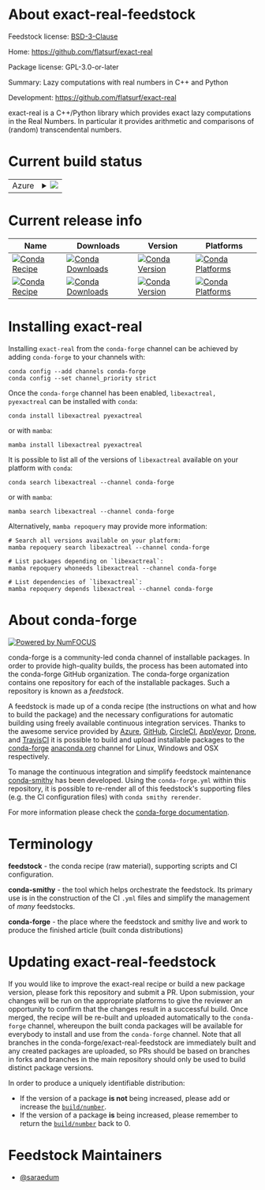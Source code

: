 About exact-real-feedstock
==========================

Feedstock license: [BSD-3-Clause](https://github.com/conda-forge/exact-real-feedstock/blob/main/LICENSE.txt)

Home: https://github.com/flatsurf/exact-real

Package license: GPL-3.0-or-later

Summary: Lazy computations with real numbers in C++ and Python

Development: https://github.com/flatsurf/exact-real

exact-real is a C++/Python library which provides exact lazy computations
in the Real Numbers. In particular it provides arithmetic and comparisons
of (random) transcendental numbers.


Current build status
====================


<table>
    
  <tr>
    <td>Azure</td>
    <td>
      <details>
        <summary>
          <a href="https://dev.azure.com/conda-forge/feedstock-builds/_build/latest?definitionId=13676&branchName=main">
            <img src="https://dev.azure.com/conda-forge/feedstock-builds/_apis/build/status/exact-real-feedstock?branchName=main">
          </a>
        </summary>
        <table>
          <thead><tr><th>Variant</th><th>Status</th></tr></thead>
          <tbody><tr>
              <td>linux_64_libflint3.0</td>
              <td>
                <a href="https://dev.azure.com/conda-forge/feedstock-builds/_build/latest?definitionId=13676&branchName=main">
                  <img src="https://dev.azure.com/conda-forge/feedstock-builds/_apis/build/status/exact-real-feedstock?branchName=main&jobName=linux&configuration=linux%20linux_64_libflint3.0" alt="variant">
                </a>
              </td>
            </tr><tr>
              <td>linux_64_libflint3.1</td>
              <td>
                <a href="https://dev.azure.com/conda-forge/feedstock-builds/_build/latest?definitionId=13676&branchName=main">
                  <img src="https://dev.azure.com/conda-forge/feedstock-builds/_apis/build/status/exact-real-feedstock?branchName=main&jobName=linux&configuration=linux%20linux_64_libflint3.1" alt="variant">
                </a>
              </td>
            </tr><tr>
              <td>linux_64_libflint3.2</td>
              <td>
                <a href="https://dev.azure.com/conda-forge/feedstock-builds/_build/latest?definitionId=13676&branchName=main">
                  <img src="https://dev.azure.com/conda-forge/feedstock-builds/_apis/build/status/exact-real-feedstock?branchName=main&jobName=linux&configuration=linux%20linux_64_libflint3.2" alt="variant">
                </a>
              </td>
            </tr><tr>
              <td>osx_64_libflint3.0</td>
              <td>
                <a href="https://dev.azure.com/conda-forge/feedstock-builds/_build/latest?definitionId=13676&branchName=main">
                  <img src="https://dev.azure.com/conda-forge/feedstock-builds/_apis/build/status/exact-real-feedstock?branchName=main&jobName=osx&configuration=osx%20osx_64_libflint3.0" alt="variant">
                </a>
              </td>
            </tr><tr>
              <td>osx_64_libflint3.1</td>
              <td>
                <a href="https://dev.azure.com/conda-forge/feedstock-builds/_build/latest?definitionId=13676&branchName=main">
                  <img src="https://dev.azure.com/conda-forge/feedstock-builds/_apis/build/status/exact-real-feedstock?branchName=main&jobName=osx&configuration=osx%20osx_64_libflint3.1" alt="variant">
                </a>
              </td>
            </tr><tr>
              <td>osx_64_libflint3.2</td>
              <td>
                <a href="https://dev.azure.com/conda-forge/feedstock-builds/_build/latest?definitionId=13676&branchName=main">
                  <img src="https://dev.azure.com/conda-forge/feedstock-builds/_apis/build/status/exact-real-feedstock?branchName=main&jobName=osx&configuration=osx%20osx_64_libflint3.2" alt="variant">
                </a>
              </td>
            </tr>
          </tbody>
        </table>
      </details>
    </td>
  </tr>
</table>

Current release info
====================

| Name | Downloads | Version | Platforms |
| --- | --- | --- | --- |
| [![Conda Recipe](https://img.shields.io/badge/recipe-libexactreal-green.svg)](https://anaconda.org/conda-forge/libexactreal) | [![Conda Downloads](https://img.shields.io/conda/dn/conda-forge/libexactreal.svg)](https://anaconda.org/conda-forge/libexactreal) | [![Conda Version](https://img.shields.io/conda/vn/conda-forge/libexactreal.svg)](https://anaconda.org/conda-forge/libexactreal) | [![Conda Platforms](https://img.shields.io/conda/pn/conda-forge/libexactreal.svg)](https://anaconda.org/conda-forge/libexactreal) |
| [![Conda Recipe](https://img.shields.io/badge/recipe-pyexactreal-green.svg)](https://anaconda.org/conda-forge/pyexactreal) | [![Conda Downloads](https://img.shields.io/conda/dn/conda-forge/pyexactreal.svg)](https://anaconda.org/conda-forge/pyexactreal) | [![Conda Version](https://img.shields.io/conda/vn/conda-forge/pyexactreal.svg)](https://anaconda.org/conda-forge/pyexactreal) | [![Conda Platforms](https://img.shields.io/conda/pn/conda-forge/pyexactreal.svg)](https://anaconda.org/conda-forge/pyexactreal) |

Installing exact-real
=====================

Installing `exact-real` from the `conda-forge` channel can be achieved by adding `conda-forge` to your channels with:

```
conda config --add channels conda-forge
conda config --set channel_priority strict
```

Once the `conda-forge` channel has been enabled, `libexactreal, pyexactreal` can be installed with `conda`:

```
conda install libexactreal pyexactreal
```

or with `mamba`:

```
mamba install libexactreal pyexactreal
```

It is possible to list all of the versions of `libexactreal` available on your platform with `conda`:

```
conda search libexactreal --channel conda-forge
```

or with `mamba`:

```
mamba search libexactreal --channel conda-forge
```

Alternatively, `mamba repoquery` may provide more information:

```
# Search all versions available on your platform:
mamba repoquery search libexactreal --channel conda-forge

# List packages depending on `libexactreal`:
mamba repoquery whoneeds libexactreal --channel conda-forge

# List dependencies of `libexactreal`:
mamba repoquery depends libexactreal --channel conda-forge
```


About conda-forge
=================

[![Powered by
NumFOCUS](https://img.shields.io/badge/powered%20by-NumFOCUS-orange.svg?style=flat&colorA=E1523D&colorB=007D8A)](https://numfocus.org)

conda-forge is a community-led conda channel of installable packages.
In order to provide high-quality builds, the process has been automated into the
conda-forge GitHub organization. The conda-forge organization contains one repository
for each of the installable packages. Such a repository is known as a *feedstock*.

A feedstock is made up of a conda recipe (the instructions on what and how to build
the package) and the necessary configurations for automatic building using freely
available continuous integration services. Thanks to the awesome service provided by
[Azure](https://azure.microsoft.com/en-us/services/devops/), [GitHub](https://github.com/),
[CircleCI](https://circleci.com/), [AppVeyor](https://www.appveyor.com/),
[Drone](https://cloud.drone.io/welcome), and [TravisCI](https://travis-ci.com/)
it is possible to build and upload installable packages to the
[conda-forge](https://anaconda.org/conda-forge) [anaconda.org](https://anaconda.org/)
channel for Linux, Windows and OSX respectively.

To manage the continuous integration and simplify feedstock maintenance
[conda-smithy](https://github.com/conda-forge/conda-smithy) has been developed.
Using the ``conda-forge.yml`` within this repository, it is possible to re-render all of
this feedstock's supporting files (e.g. the CI configuration files) with ``conda smithy rerender``.

For more information please check the [conda-forge documentation](https://conda-forge.org/docs/).

Terminology
===========

**feedstock** - the conda recipe (raw material), supporting scripts and CI configuration.

**conda-smithy** - the tool which helps orchestrate the feedstock.
                   Its primary use is in the construction of the CI ``.yml`` files
                   and simplify the management of *many* feedstocks.

**conda-forge** - the place where the feedstock and smithy live and work to
                  produce the finished article (built conda distributions)


Updating exact-real-feedstock
=============================

If you would like to improve the exact-real recipe or build a new
package version, please fork this repository and submit a PR. Upon submission,
your changes will be run on the appropriate platforms to give the reviewer an
opportunity to confirm that the changes result in a successful build. Once
merged, the recipe will be re-built and uploaded automatically to the
`conda-forge` channel, whereupon the built conda packages will be available for
everybody to install and use from the `conda-forge` channel.
Note that all branches in the conda-forge/exact-real-feedstock are
immediately built and any created packages are uploaded, so PRs should be based
on branches in forks and branches in the main repository should only be used to
build distinct package versions.

In order to produce a uniquely identifiable distribution:
 * If the version of a package **is not** being increased, please add or increase
   the [``build/number``](https://docs.conda.io/projects/conda-build/en/latest/resources/define-metadata.html#build-number-and-string).
 * If the version of a package **is** being increased, please remember to return
   the [``build/number``](https://docs.conda.io/projects/conda-build/en/latest/resources/define-metadata.html#build-number-and-string)
   back to 0.

Feedstock Maintainers
=====================

* [@saraedum](https://github.com/saraedum/)

